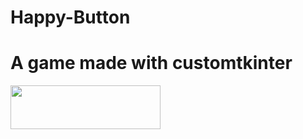 # Happy-Button
<h1>A game made with customtkinter</h1>

<img src="https://user-images.githubusercontent.com/78687256/230709646-714222ec-6a75-4092-9b15-e68e32c72827.gif" width="240" height="70"/>
